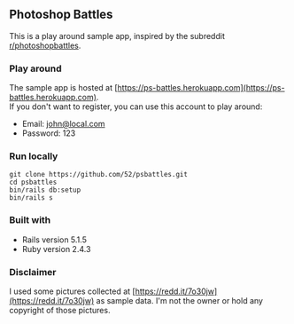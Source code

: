 ## Photoshop Battles

This is a play around sample app, inspired by the subreddit [r/photoshopbattles](http://reddit.com/r/photoshopbattles).
### Play around
The sample app is hosted at [https://ps-battles.herokuapp.com](https://ps-battles.herokuapp.com).  
If you don't want to register, you can use this account to play around:
- Email: john@local.com
- Password: 123  

### Run locally
```
git clone https://github.com/52/psbattles.git
cd psbattles
bin/rails db:setup
bin/rails s
```
### Built with
- Rails version 5.1.5
- Ruby version 2.4.3  

### Disclaimer
I used some pictures collected at [https://redd.it/7o30jw](https://redd.it/7o30jw) as sample data. I'm not the owner or hold any copyright of those pictures.
